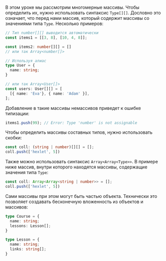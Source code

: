 В этом уроке мы рассмотрим многомерные массивы. Чтобы определить их, нужно использовать синтаксис `Type[][]`. Дословно это означает, что перед нами массив, который содержит массивы со значениями типа `Type`. Несколько примеров:

```typescript
// Тип number[][] выводится автоматически
const items1 = [[3, 8], [10, 4, 8]];

const items2: number[][] = []
// или так Array<number[]>

// Используя алиас
type User = {
  name: string;
}

// или так Array<User[]>
const users: User[][] = [
  [{ name: 'Eva'}, { name: 'Adam' }],
];
```

Добавление в такие массивы немассивов приведет к ошибке типизации:

```typescript
items1.push(99); // Error: Type 'number' is not assignable
```

[//]: # (TODO - автору: нужно пояснить код - на что обратить внимание?)

Чтобы определить массивы составных типов, нужно использовать скобки:

```typescript
const coll: (string | number)[][] = [];
coll.push(['hexlet', 5])
```

Также можно использовать синтаксис `Array<Array<Type>>`. В примере ниже массив, внутри которого находятся массивы, содержащие значения типа `Type`:

```typescript
const coll: Array<Array<string | number>> = [];
coll.push(['hexlet', 5])
```

Сами массивы при этом могут быть частью объекта. Технически это позволяет создавать бесконечную вложенность из объектов и массивов:

```typescript
type Course = {
  name: string;
  lessons: Lesson[];
}

type Lesson = {
  name: string;
  links: string[];
}
```

[//]: # (TODO - автору: нужно пояснить код - на что обратить внимание?)
